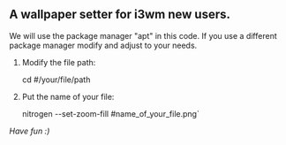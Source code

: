 ## A wallpaper setter for i3wm new users.

 We will use the package manager "apt" in this code. If you use a different package manager modify and adjust to your needs.

 1. Modify the file path:

    

     cd #/your/file/path

2. Put the name of your file:



      nitrogen --set-zoom-fill #name_of_your_file.png`

*Have fun :)*
